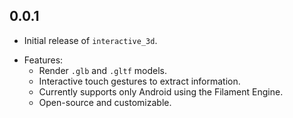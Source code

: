 ## 0.0.1

* Initial release of `interactive_3d`.
- Features:
    - Render `.glb` and `.gltf` models.
    - Interactive touch gestures to extract information.
    - Currently supports only Android using the Filament Engine.
    - Open-source and customizable.
